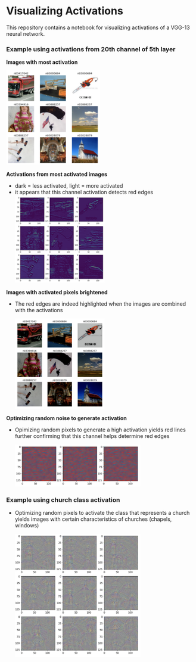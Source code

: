 # Visualizing Activations

This repository contains a notebook for visualizing activations of a VGG-13 neural network.

### Example using activations from 20th channel of 5th layer

**Images with most activation**

<img src='assets/activated-images.png' width='50%'>

**Activations from most activated images**

-   dark = less activated, light = more activated
-   it appears that this channel activation detects red edges
    <img src='assets/activations.png' width='50%'>

**Images with activated pixels brightened**

-   The red edges are indeed highlighted when the images are combined with the activations

    <img src='assets/images-with-activation.png' width='50%'>

**Optimizing random noise to generate activation**

-   Opimizing random pixels to generate a high activation yields red lines further confirming that this channel helps determine red edges

    <img src='assets/optimizing-noise-on-activation.png' width='70%'>

### Example using church class activation

-   Optimizing random pixels to activate the class that represents a church yields images with certain characteristics of churches (chapels, windows)

    <img src='assets/optimizing-noise-on-class.png' width='70%'>
